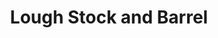 ---
title: "Lough Stock and Barrel"
address: "Lough, Stock and Barrel, 80 William Street, Lurgan, Armagh, BT66 6JB"
tel: "+44 (0)28 3831 6855"
county: "Armagh"
category: "Tackle Shops"
type: "Content"
lat: "54.462921142578125"
lng: "-6.33630895614624"
---